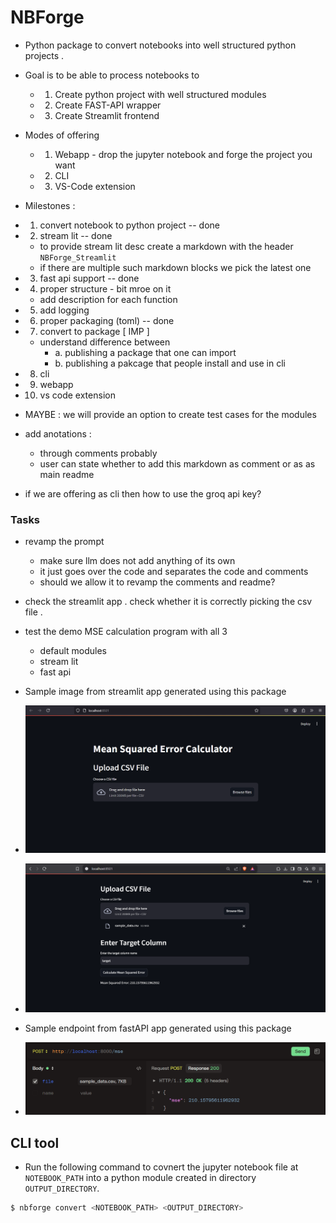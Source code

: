 # NBForge

- Python package to convert notebooks into well structured python projects .
- Goal is to be able to process notebooks to

  - 1. Create python project with well structured modules
  - 2. Create FAST-API wrapper
  - 3. Create Streamlit frontend

- Modes of offering

  - 1. Webapp - drop the jupyter notebook and forge the project you want
  - 2. CLI
  - 3. VS-Code extension

- Milestones :

- 1. convert notebook to python project -- done
- 2. stream lit -- done
  - to provide stream lit desc create a markdown with the header `NBForge_Streamlit`
  - if there are multiple such markdown blocks we pick the latest one
- 3. fast api support -- done
- 4. proper structure - bit mroe on it 
  - add description for each function
- 5. add logging
- 6. proper packaging (toml) -- done 
- 7. convert to package [ IMP ]
  - understand difference between
    - a. publishing a package that one can import
    - b. publishing a pakcage that people install and use in cli
- 8. cli
- 9. webapp
- 10. vs code extension

- MAYBE : we will provide an option to create test cases for the modules
- add anotations :

  - through comments probably
  - user can state whether to add this markdown as comment or as as main readme

- if we are offering as cli then how to use the groq api key?

### Tasks

- revamp the prompt

  - make sure llm does not add anything of its own
  - it just goes over the code and separates the code and comments
  - should we allow it to revamp the comments and readme?

- check the streamlit app . check whether it is correctly picking the csv file .
- test the demo MSE calculation program with all 3

  - default modules
  - stream lit
  - fast api

- Sample image from streamlit app generated using this package
- ![alt text](./images/streamlit_1.png)
- ![alt text](./images/streamlit_2.png)

- Sample endpoint from fastAPI app generated using this package
- ![alt text](./images/fastapi_1.png)

## CLI tool
- Run the following command to covnert the jupyter notebook file at `NOTEBOOK_PATH` into a python module created in directory `OUTPUT_DIRECTORY`.
```bash
$ nbforge convert <NOTEBOOK_PATH> <OUTPUT_DIRECTORY>
```